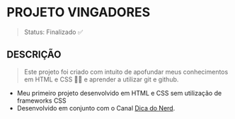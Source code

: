 # PROJETO VINGADORES 

> Status: Finalizado ✅

## DESCRIÇÃO
> Este projeto foi criado com intuito de apofundar meus conhecimentos em HTML e CSS 👨‍💻 e aprender a utilizar git e github.

* Meu primeiro projeto desenvolvido em HTML e CSS sem utilização de frameworks CSS
* Desenvolvido em conjunto com o Canal [Dica do Nerd](https://www.youtube.com/@DicadoNerd).